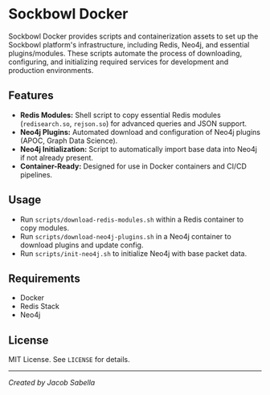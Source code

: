 # Sockbowl Docker

Sockbowl Docker provides scripts and containerization assets to set up the Sockbowl platform's infrastructure, including Redis, Neo4j, and essential plugins/modules. These scripts automate the process of downloading, configuring, and initializing required services for development and production environments.

## Features

- **Redis Modules:** Shell script to copy essential Redis modules (`redisearch.so`, `rejson.so`) for advanced queries and JSON support.
- **Neo4j Plugins:** Automated download and configuration of Neo4j plugins (APOC, Graph Data Science).
- **Neo4j Initialization:** Script to automatically import base data into Neo4j if not already present.
- **Container-Ready:** Designed for use in Docker containers and CI/CD pipelines.

## Usage

- Run `scripts/download-redis-modules.sh` within a Redis container to copy modules.
- Run `scripts/download-neo4j-plugins.sh` in a Neo4j container to download plugins and update config.
- Run `scripts/init-neo4j.sh` to initialize Neo4j with base packet data.

## Requirements

- Docker
- Redis Stack
- Neo4j

## License

MIT License. See `LICENSE` for details.

---

*Created by Jacob Sabella*
